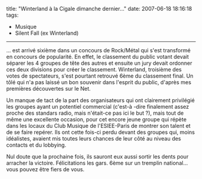 title: "Winterland à la Cigale dimanche dernier&#8230;"
date: 2007-06-18 18:16:18
tags:
  - Musique
  - Silent Fall (ex Winterland)
---

&#8230; est arrivé sixième dans un concours de Rock/Métal qui s'est transformé en concours de popularité. En effet, le classement du public votant devait séparer les 4 groupes de tête des autres et ensuite un jury devait ordonner ces deux divisions pour créer le classement. Winterland, troisième des votes de spectateurs, s'est pourtant retrouvé 6ème du classement final. Un tôlé qui n'a pas laissé un bon souvenir dans l'esprit du public, d'après mes premières découvertes sur le Net.

<!-- more -->

Un manque de tact de la part des organisateurs qui ont clairement privilégié les groupes ayant un potentiel commercial (c'est-à -dire finalement assez proche des standars radio, mais n'était-ce pas ici le but&nbsp;?), mais tout de même une excellente occasion, pour cet encore jeune groupe qui répète dans les locaux du Club Musique de l'ESIEE-Paris de montrer son talent et de se faire repérer. Ils ont cette fois-ci perdu devant des groupes qui, moins idéalistes, avaient mis toutes leurs chances de leur côté au niveau des contacts et du lobbying.

Nul doute que la prochaine fois, ils sauront eux aussi sortir les dents pour arracher la victoire. Félicitations les gars. 6ème sur un tremplin national&#8230; vous pouvez être fiers de vous.